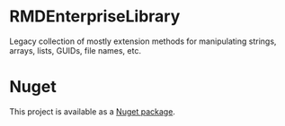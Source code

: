 # RMDEnterpriseLibrary
Legacy collection of mostly extension methods for manipulating strings, arrays, lists, GUIDs, file names, etc.

# Nuget
This project is available as a [Nuget package](https://www.nuget.org/packages/RMDEnterpriseLibrary/).


